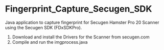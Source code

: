 # Fingerprint_Capture_Secugen_SDK
Java application to capture fingerprint for Secugen Hamster Pro 20 Scanner using the Secugen SDK (FDxSDKPro).

1. Download and install the Drivers for the Scanner from secugen.com
2. Compile and run the imgprocess.java
